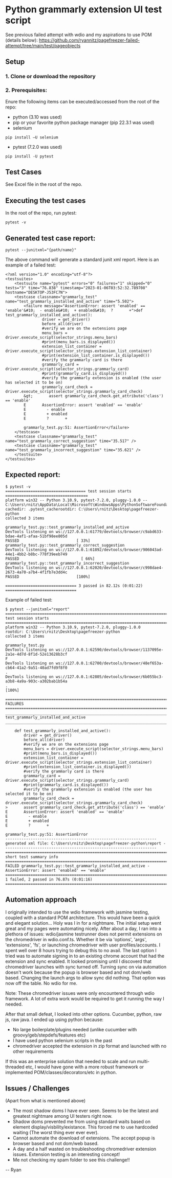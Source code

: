 # Python grammarly extension UI test script

See previous failed attempt with wdio and my aspirations to use POM (details below): https://github.com/ryannitz/pagefreezer-failed-attempt/tree/main/test/pageobjects

## Setup

### 1. Clone or download the repository

### 2. Prerequisites:

Enure the following items can be executed/accessed from the root of the repo:

- python (3.10 was used)
- pip or your favorite python package manager (pip 22.3.1 was used)
- selenium

```
pip install –U selenium
```

- pytest (7.2.0 was used)

```
pip install -U pytest
```

## Test Cases

See Excel file in the root of the repo.

## Executing the test cases

In the root of the repo, run pytest:

```
pytest -v
```

## Generated test case report:

```
pytest --junitxml="{path/name}"
```

The above command will generate a standard junit xml report. Here is an example of a failed test:

```
<?xml version="1.0" encoding="utf-8"?>
<testsuites>
    <testsuite name="pytest" errors="0" failures="1" skipped="0" tests="3" time="76.838" timestamp="2023-01-06T03:52:32.789708" hostname="DESKTOP-J53FC7N">
    <testcase classname="grammarly_test" name="test_grammarly_installed_and_active" time="5.502">
        <failure message="AssertionError: assert 'enabled' == 'enable'&#10;  - enable&#10;  + enabled&#10;  ?       +">def test_grammarly_installed_and_active():
                driver = get_driver()
                before_all(driver)
                #verify we are on the extensions page
                menu_bars = driver.execute_script(selector_strings.menu_bars)
                #print(menu_bars.is_displayed())
                extension_list_container = driver.execute_script(selector_strings.extension_list_container)
                #print(extension_list_container.is_displayed())
                #verify the grammarly card is there
                grammarly_card = driver.execute_script(selector_strings.grammarly_card)
                #print(grammarly_card.is_displayed())
                #verify the grammarly extension is enabled (the user has selected it to be on)
                grammarly_card_check = driver.execute_script(selector_strings.grammarly_card_check)
        &gt;       assert grammarly_card_check.get_attribute('class') == 'enable'
        E       AssertionError: assert 'enabled' == 'enable'
        E         - enable
        E         + enabled
        E         ?       +

        grammarly_test.py:51: AssertionError</failure>
    </testcase>
    <testcase classname="grammarly_test" name="test_grammarly_correct_suggestion" time="35.517" />
    <testcase classname="grammarly_test" name="test_grammarly_incorrect_suggestion" time="35.621" />
    </testsuite>
</testsuites>
```

## Expected report:

```
$ pytest -v
=================================== test session starts ====================================
platform win32 -- Python 3.10.9, pytest-7.2.0, pluggy-1.0.0 -- C:\Users\rnitz\AppData\Local\Microsoft\WindowsApps\PythonSoftwareFoundation.Python.3.10_qbz5n2kfra8p0\python.exe
cachedir: .pytest_cacherootdir: C:\Users\rnitz\Desktop\pagefreezer-python
collected 3 items

grammarly_test.py::test_grammarly_installed_and_active
DevTools listening on ws://127.0.0.1:61779/devtools/browser/c9abd633-bdae-4af1-afaa-51bf98ee805d
PASSED                         [ 33%]
grammarly_test.py::test_grammarly_correct_suggestion
DevTools listening on ws://127.0.0.1:61892/devtools/browser/906043ad-44e1-4bb2-b8bc-778f39eeb749
PASSED                           [ 66%]
grammarly_test.py::test_grammarly_incorrect_suggestion
DevTools listening on ws://127.0.0.1:62020/devtools/browser/c998dae4-2673-4a70-a7b4-4f1fb7e3dd4c
PASSED                         [100%]

=============================== 3 passed in 82.12s (0:01:22) ===============================
```

Example of failed test:

```
$ pytest --junitxml="report"
=========================================================================================== test session starts ===========================================================================================
platform win32 -- Python 3.10.9, pytest-7.2.0, pluggy-1.0.0
rootdir: C:\Users\rnitz\Desktop\pagefreezer-python
collected 3 items

grammarly_test.py
DevTools listening on ws://127.0.0.1:62590/devtools/browser/1137095e-2a1e-4d7d-8f1d-52e13628b3cf
F
DevTools listening on ws://127.0.0.1:62700/devtools/browser/48ef653a-cb64-41a2-9a51-40ad7fd9f8f0
.
DevTools listening on ws://127.0.0.1:62805/devtools/browser/6b055bc3-a3b8-4a9a-903c-a302bab1b54a
.                                                                                                                                                                                [100%]

================================================================================================ FAILURES =================================================================================================
___________________________________________________________________________________ test_grammarly_installed_and_active ___________________________________________________________________________________

    def test_grammarly_installed_and_active():
        driver = get_driver()
        before_all(driver)
        #verify we are on the extensions page
        menu_bars = driver.execute_script(selector_strings.menu_bars)
        #print(menu_bars.is_displayed())
        extension_list_container = driver.execute_script(selector_strings.extension_list_container)
        #print(extension_list_container.is_displayed())
        #verify the grammarly card is there
        grammarly_card = driver.execute_script(selector_strings.grammarly_card)
        #print(grammarly_card.is_displayed())
        #verify the grammarly extension is enabled (the user has selected it to be on)
        grammarly_card_check = driver.execute_script(selector_strings.grammarly_card_check)
>       assert grammarly_card_check.get_attribute('class') == 'enable'
E       AssertionError: assert 'enabled' == 'enable'
E         - enable
E         + enabled
E         ?       +

grammarly_test.py:51: AssertionError
------------------------------------------------------------------ generated xml file: C:\Users\rnitz\Desktop\pagefreezer-python\report -------------------------------------------------------------------
========================================================================================= short test summary info =========================================================================================
FAILED grammarly_test.py::test_grammarly_installed_and_active - AssertionError: assert 'enabled' == 'enable'
================================================================================= 1 failed, 2 passed in 76.87s (0:01:16) ==================================================================================
```

## Automation approach

I originally intended to use the wdio framework with jasmine testing, coupled with a standard POM architecture. This would have been a quick and elegant solution... Holy was I in for a nightmare. The initial setup went great and my pages were automating nicely. After about a day, I ran into a plethora of issues: wdio/jasmine testrunner does not permit extensions on the chromedriver in wdio.conf.ts. Whether it be via 'options', 'args', 'extensions', 'fs', or launching chromedriver with user profiles/accounts. I spent well over 8 hours trying to debug this to no avail. The last option I tried was to automate signing in to an existing chrome account that had the extension and sync enabled. It looked promising until I discoverd that chromedriver launches with sync turned off. Turning sync on via automation doesn't work because the popup is browser based and not dom/web based. Changing the launch args to allow sync did nothing. That option was now off the table. No wdio for me.

Note: These chromedriver issues were only encountered through wdio framework. A lot of extra work would be required to get it running the way I needed.

After that small defeat, I looked into other options. Cucumber, python, raw js, raw java. I ended up using python because:

- No large boilerplate/plugins needed (unlike cucumber with groovy/geb/stepdefs/features etc)
- I have used python selenium scripts in the past
- chromedriver accepted the extension in zip format and launched with no other requirements

If this was an enterprise solution that needed to scale and run multi-threaded etc, I would have gone with a more robust framework or implemented POM/classes/decorators/etc in python.

## Issues / Challenges

(Apart from what is mentioned above)

- The most shadow doms I have ever seen. Seems to be the latest and greatest nightmare among UI testers right now.
- Shadow doms prevented me from using standard waits based on element display/visbility/existance. This forced me to use hardcoded waiting (The worst thing ever ever ever).
- Cannot automate the download of extensions. The accept popup is browser based and not dom/web based.
- A day and a half wasted on troubleshooting chromedriver extension issues. Extension testing is an interesting concept!
- Me not checking my spam folder to see this challenge!!

-- Ryan
